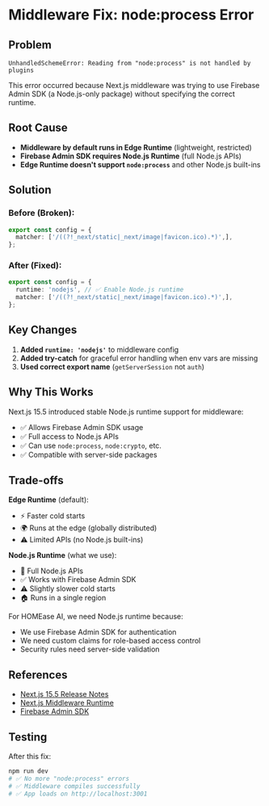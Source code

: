 # Middleware Fix: node:process Error

## Problem

```
UnhandledSchemeError: Reading from "node:process" is not handled by plugins
```

This error occurred because Next.js middleware was trying to use Firebase Admin SDK (a Node.js-only package) without specifying the correct runtime.

## Root Cause

- **Middleware by default runs in Edge Runtime** (lightweight, restricted)
- **Firebase Admin SDK requires Node.js Runtime** (full Node.js APIs)
- **Edge Runtime doesn't support `node:process`** and other Node.js built-ins

## Solution

### Before (Broken):
```typescript
export const config = {
  matcher: ['/((?!_next/static|_next/image|favicon.ico).*)',],
};
```

### After (Fixed):
```typescript
export const config = {
  runtime: 'nodejs', // ✅ Enable Node.js runtime
  matcher: ['/((?!_next/static|_next/image|favicon.ico).*)',],
};
```

## Key Changes

1. **Added `runtime: 'nodejs'`** to middleware config
2. **Added try-catch** for graceful error handling when env vars are missing
3. **Used correct export name** (`getServerSession` not `auth`)

## Why This Works

Next.js 15.5 introduced stable Node.js runtime support for middleware:

- ✅ Allows Firebase Admin SDK usage
- ✅ Full access to Node.js APIs
- ✅ Can use `node:process`, `node:crypto`, etc.
- ✅ Compatible with server-side packages

## Trade-offs

**Edge Runtime** (default):
- ⚡ Faster cold starts
- 🌍 Runs at the edge (globally distributed)
- ⚠️ Limited APIs (no Node.js built-ins)

**Node.js Runtime** (what we use):
- 🔧 Full Node.js APIs
- ✅ Works with Firebase Admin SDK
- ⚠️ Slightly slower cold starts
- 🏠 Runs in a single region

For HOMEase AI, we need Node.js runtime because:
- We use Firebase Admin SDK for authentication
- We need custom claims for role-based access control
- Security rules need server-side validation

## References

- [Next.js 15.5 Release Notes](https://nextjs.org/blog/next-15-5)
- [Next.js Middleware Runtime](https://nextjs.org/docs/app/building-your-application/routing/middleware#runtime)
- [Firebase Admin SDK](https://firebase.google.com/docs/admin/setup)

## Testing

After this fix:
```bash
npm run dev
# ✅ No more "node:process" errors
# ✅ Middleware compiles successfully
# ✅ App loads on http://localhost:3001
```

